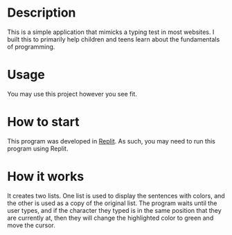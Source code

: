 # Description
This is a simple application that mimicks a typing test in most websites. I built this to primarily help children and teens learn about the fundamentals of programming.

# Usage
You may use this project however you see fit.

# How to start
This program was developed in [Replit](https://replit.com/~). As such, you may need to run this program using Replit.

# How it works
It creates two lists. One list is used to display the sentences with colors, and the other is used as a copy of the original list. The program waits until the user types, and if the character they typed is in the same position that they are currently at, then they will change the highlighted color to green and move the cursor.

